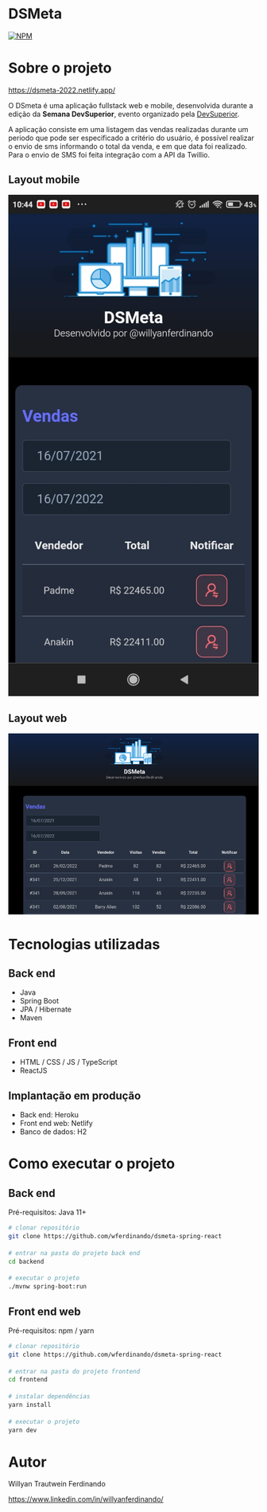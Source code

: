# DSMeta
[![NPM](https://img.shields.io/npm/l/react)](https://github.com/wferdinando/dsmeta-spring-react/blob/main/LICENCE) 

# Sobre o projeto

https://dsmeta-2022.netlify.app/

O DSmeta é uma aplicação fullstack web e mobile, desenvolvida durante a edição da **Semana DevSuperior**, evento organizado pela [DevSuperior](https://devsuperior.com "Site da DevSuperior").

A aplicação consiste em uma listagem das vendas realizadas durante um periodo que pode ser especificado a critério do usuário, é possível realizar o envio de sms informando o total da venda, e em que data foi realizado.
Para o envio de SMS foi feita integração com a API da Twillio.

## Layout mobile
![Mobile 1](https://github.com/wferdinando/assets/blob/main/DSMeta/layoutMobile.jpeg)

## Layout web
![Web 2](https://github.com/wferdinando/assets/blob/main/DSMeta/layoutWeb.png)

# Tecnologias utilizadas
## Back end
- Java
- Spring Boot
- JPA / Hibernate
- Maven
## Front end
- HTML / CSS / JS / TypeScript
- ReactJS
## Implantação em produção
- Back end: Heroku
- Front end web: Netlify
- Banco de dados: H2

# Como executar o projeto

## Back end
Pré-requisitos: Java 11+

```bash
# clonar repositório
git clone https://github.com/wferdinando/dsmeta-spring-react

# entrar na pasta do projeto back end
cd backend

# executar o projeto
./mvnw spring-boot:run
```

## Front end web
Pré-requisitos: npm / yarn

```bash
# clonar repositório
git clone https://github.com/wferdinando/dsmeta-spring-react

# entrar na pasta do projeto frontend 
cd frontend

# instalar dependências
yarn install

# executar o projeto
yarn dev
```

# Autor

Willyan Trautwein Ferdinando

https://www.linkedin.com/in/willyanferdinando/
